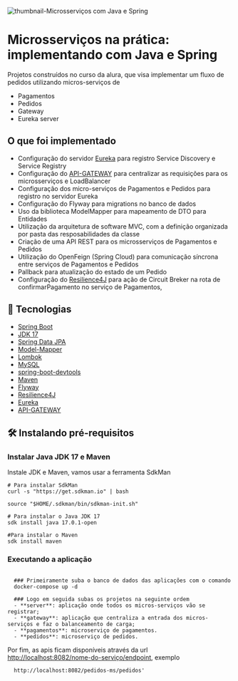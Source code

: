 
![thumbnail-Microsserviços com Java e Spring](https://user-images.githubusercontent.com/66698429/169815319-20640ad4-cda0-4868-9728-d380c5fcc799.png)

# Microsserviços na prática: implementando com Java e Spring

Projetos construídos no curso da alura, que visa implementar um fluxo de pedidos utilizando micros-serviços de

- Pagamentos
- Pedidos
- Gateway
- Eureka server

## O que foi implementado

- Configuração do servidor [Eureka](https://spring.io/projects/spring-cloud-netflix) para registro Service Discovery e Service Registry
- Configuração do [API-GATEWAY](https://spring.io/projects/spring-cloud-gateway) para centralizar as requisições para os microsserviços e LoadBalancer
- Configuração dos micro-serviços de Pagamentos e Pedidos para registro no servidor Eureka
- Configuração do Flyway para migrations no banco de dados
- Uso da biblioteca ModelMapper para mapeamento de DTO para Entidades
- Utilização da arquitetura de software MVC, com a definição organizada por pasta das resposabilidades da classe
- Criação de uma API REST para os microsserviços de Pagamentos e Pedidos
- Utilização do OpenFeign (Spring Cloud) para comunicação síncrona entre serviços de Pagamentos e Pedidos
- Pallback para atualização do estado de um Pedido
- Configuração do [Resilience4J](https://resilience4j.readme.io/docs) para ação de Circuit Breker na rota de confirmarPagamento no serviço de Pagamentos,

## 🚀 Tecnologias

- [Spring Boot](https://spring.io/projects/spring-boot)
- [JDK 17](https://hub.docker.com/r/bellsoft/liberica-openjdk-alpine)
- [Spring Data JPA](https://spring.io/projects/spring-data-jpa)
- [Model-Mapper](http://modelmapper.org/)
- [Lombok](https://projectlombok.org/)
- [MySQL](https://www.mysql.com/)
- [spring-boot-devtools](https://docs.spring.io/spring-boot/docs/current/reference/html/using.html)
- [Maven](https://maven.apache.org/)
- [Flyway](https://flywaydb.org/documentation/concepts/migrations.html)
- [Resilience4J](https://resilience4j.readme.io/docs)
- [Eureka](https://spring.io/projects/spring-cloud-netflix)
- [API-GATEWAY](https://spring.io/projects/spring-cloud-gateway)

## 🛠 Instalando pré-requisitos

### Instalar Java JDK 17 e Maven

Instale JDK e Maven, vamos usar a ferramenta SdkMan

```
# Para instalar SdkMan
curl -s "https://get.sdkman.io" | bash

source "$HOME/.sdkman/bin/sdkman-init.sh"

# Para instalar o Java JDK 17
sdk install java 17.0.1-open

#Para instalar o Maven
sdk install maven
```

### Executando a aplicação

```

  ### Primeiramente suba o banco de dados das aplicações com o comando
  docker-compose up -d

  ### Logo em seguida subas os projetos na seguinte ordem
  - **server**: aplicação onde todos os micros-serviços vão se registrar;
  - **gateway**: aplicação que centraliza a entrada dos micros-serviços e faz o balanceamento de carga;
  - **pagamentos**: microserviço de pagamentos.
  - **pedidos**: microserviço de pedidos.
```

Por fim, as apis ficam disponíveis através da url <http://localhost:8082/nome-do-serviço/endpoint>, exemplo

```
  http://localhost:8082/pedidos-ms/pedidos'
```
